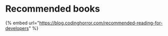 # Recommended books

{% embed url="https://blog.codinghorror.com/recommended-reading-for-developers" %}
